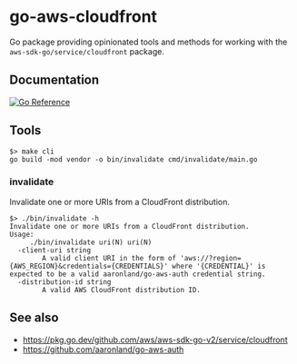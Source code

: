 # go-aws-cloudfront

Go package providing opinionated tools and methods for working with the `aws-sdk-go/service/cloudfront` package.

## Documentation

[![Go Reference](https://pkg.go.dev/badge/github.com/aaronland/go-aws-cloudfront.svg)](https://pkg.go.dev/github.com/aaronland/go-aws-cloudfront)

## Tools

```
$> make cli
go build -mod vendor -o bin/invalidate cmd/invalidate/main.go
```

### invalidate

Invalidate one or more URIs from a CloudFront distribution.

```
$> ./bin/invalidate -h
Invalidate one or more URIs from a CloudFront distribution.
Usage:
	 ./bin/invalidate uri(N) uri(N)
  -client-uri string
    	A valid client URI in the form of 'aws://?region={AWS_REGION}&credentials={CREDENTIALS}' where '{CREDENTIAL}' is expected to be a valid aaronland/go-aws-auth credential string.
  -distribution-id string
    	A valid AWS CloudFront distribution ID.
```

## See also

* https://pkg.go.dev/github.com/aws/aws-sdk-go-v2/service/cloudfront
* https://github.com/aaronland/go-aws-auth